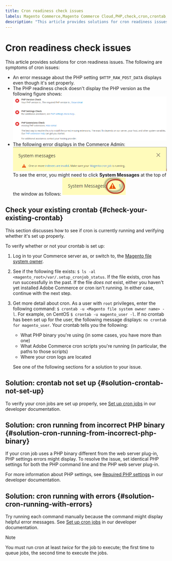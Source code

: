 ```yaml
---
title: Cron readiness check issues
labels: Magento Commerce,Magento Commerce Cloud,PHP,check,cron,crontab,how to,readiness,Adobe Commerce,cloud infrastructure,on-premises
description: "This article provides solutions for cron readiness issues. The following are symptoms of cron issues:"
---
```


# Cron readiness check issues

This article provides solutions for cron readiness issues. The following are symptoms of cron issues:

* An error message about the PHP setting `$HTTP_RAW_POST_DATA` displays even though it's set properly.
* The PHP readiness check doesn't display the PHP version as the following figure shows:
        ![upgr-tshoot-no-cron.png](assets/upgr-tshoot-no-cron.png)
* The following error displays in the Commerce Admin:
        ![compman-cron-not-running.png](assets/compman-cron-not-running.png)
        To see the error, you might need to click **System Messages** at the top of the window as follows:
        ![compman_sys-messages.png](assets/compman_sys-messages.png)

## Check your existing crontab {#check-your-existing-crontab}

This section discusses how to see if cron is currently running and verifying whether it's set up properly.

To verify whether or not your crontab is set up:

1. Log in to your Commerce server as, or switch to, the [Magento file system owner](https://devdocs.magento.com/guides/v2.3/install-gde/prereq/file-sys-perms-over.html).
1. See if the following file exists: `$ ls -al <magento_root>/var/.setup_cronjob_status`. If the file exists, cron has run successfully in the past. If the file *does not* exist, either you haven't yet installed Adobe Commerce or cron isn't running. In either case, continue with the next step.
1. Get more detail about cron. As a user with `root` privileges, enter the following command: `$ crontab -u <Magento file system owner name> -l`. For example, on CentOS `$ crontab -u magento_user -l`. If no crontab has been set up for the user, the following message displays:    `no crontab for magento_user`. Your crontab tells you the following:
    * What PHP binary you're using (in some cases, you have more than one)
    * What Adobe Commerce cron scripts you're running (in particular, the paths to those scripts)
    * Where your cron logs are located

    See one of the following sections for a solution to your issue.

## Solution: crontab not set up {#solution-crontab-not-set-up}

To verify your cron jobs are set up properly, see [Set up cron jobs](https://devdocs.magento.com/guides/v2.3/install-gde/install/post-install-config.html#post-install-cron) in our developer documentation.

## Solution: cron running from incorrect PHP binary {#solution-cron-running-from-incorrect-php-binary}

If your cron job uses a PHP binary different from the web server plug-in, PHP settings errors might display. To resolve the issue, set identical PHP settings for both the PHP command line and the PHP web server plug-in.

For more information about PHP settings, see [Required PHP settings](https://devdocs.magento.com/guides/v2.3/install-gde/prereq/php-settings.html) in our developer documentation.

## Solution: cron running with errors {#solution-cron-running-with-errors}

Try running each command manually because the command might display helpful error messages. See [Set up cron jobs](https://devdocs.magento.com/guides/v2.3/install-gde/install/post-install-config.html#post-install-cron) in our developer documentation.

>[!NOTE]
>
>You must run cron at least *twice* for the job to execute; the first time to queue jobs, the second time to execute the jobs.
